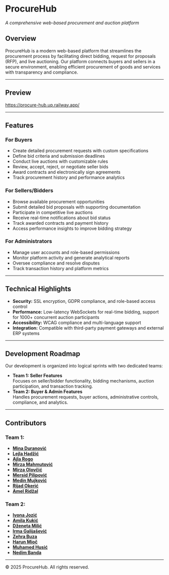 # ProcureHub  
*A comprehensive web-based procurement and auction platform*

## Overview  
ProcureHub is a modern web-based platform that streamlines the procurement process by facilitating direct bidding, request for proposals (RFP), and live auctioning. Our platform connects buyers and sellers in a secure environment, enabling efficient procurement of goods and services with transparency and compliance.

---

## Preview  
https://procure-hub.up.railway.app/

---

## Features  

### For Buyers  
- Create detailed procurement requests with custom specifications  
- Define bid criteria and submission deadlines  
- Conduct live auctions with customizable rules  
- Review, accept, reject, or negotiate seller bids  
- Award contracts and electronically sign agreements  
- Track procurement history and performance analytics  

### For Sellers/Bidders  
- Browse available procurement opportunities  
- Submit detailed bid proposals with supporting documentation  
- Participate in competitive live auctions  
- Receive real-time notifications about bid status  
- Track awarded contracts and payment history  
- Access performance insights to improve bidding strategy  

### For Administrators  
- Manage user accounts and role-based permissions  
- Monitor platform activity and generate analytical reports  
- Oversee compliance and resolve disputes  
- Track transaction history and platform metrics  

---

## Technical Highlights  
- **Security:** SSL encryption, GDPR compliance, and role-based access control  
- **Performance:** Low-latency WebSockets for real-time bidding, support for 1000+ concurrent auction participants  
- **Accessibility:** WCAG compliance and multi-language support  
- **Integration:** Compatible with third-party payment gateways and external ERP systems  

---

## Development Roadmap  
Our development is organized into logical sprints with two dedicated teams:  
- **Team 1: Seller Features**  
  Focuses on seller/bidder functionality, bidding mechanisms, auction participation, and transaction tracking.  
- **Team 2: Buyer & Admin Features**  
  Handles procurement requests, buyer actions, administrative controls, compliance, and analytics.  

---

## Contributors  

### Team 1:  
- **[Mina Duranović](https://github.com/minaduranovic)** 
- **[Lejla Hadžić](https://github.com/lhadzic1)** 
- **[Ajla Rogo](https://github.com/arogo2)**
- **[Mirza Mahmutović](https://github.com/MMahmutovicc)**
- **[Mirza Olovčić](https://github.com/molovcic)**
- **[Mersid Pilipović](https://github.com/MersidPi)**
- **[Medin Mujković](https://github.com/medinmujkovic)**
- **[Rijad Okerić](https://github.com/rokeric1)**
- **[Amel Ridžal](https://github.com/AM37AM37)** 

### Team 2:   
- **[Ivona Jozić](https://github.com/ijozic1)** 
- **[Amila Kukić](https://github.com/amilakukic)** 
- **[Dženeta Milić](https://github.com/dmilic1)** 
- **[Irma Galijašević](https://github.com/IrmaGal)**
- **[Zehra Buza](https://github.com/ZehraBuza)**
- **[Harun Mioč](https://github.com/harunmioc)**
- **[Muhamed Husić](https://github.com/HMByteSensei)**
- **[Nedim Banda](https://github.com/nbanda1)** 
---

© 2025 ProcureHub. All rights reserved.

